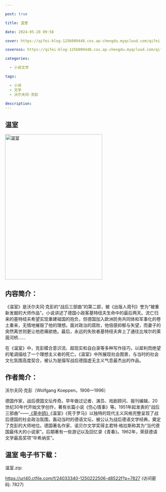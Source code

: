```yaml
---

post: true

title: 温室

date: 2024-05-28 09:58

cover: https://qifei-blog-1256009448.cos.ap-chengdu.myqcloud.com/qifei-blog/65f6d1509f345e8d03ca27a3.jpg

coveross: https://qifei-blog-1256009448.cos.ap-chengdu.myqcloud.com/qifei-blog/65f6d1509f345e8d03ca27a3.jpg

categories:

  - 小说文学

tags:

  - 小说
  - 文学
  - 沃尔夫冈·克彭

description:
---
```


## 温室
<img alt="温室 " class="aligncenter loading" data-was-processed="true" decoding="async" fetchpriority="high" height="471" src="https://qifei-blog-1256009448.cos.ap-chengdu.myqcloud.com/qifei-blog/65f6d1509f345e8d03ca27a3.jpg " style="cursor: zoom-in;" width="314"/>

## 内容简介：

《温室》是沃尔夫冈·克彭的“战后三部曲”的第二部，被《出版人周刊》誉为“被重新发掘的大师作品”。小说讲述了德国小政客基特纽夫生命中的最后两天。流亡归来的基特纽夫希望实现重建祖国的抱负，但德国加入欧洲防务共同体和军事化的卷土重来，无情地摧毁了他的理想。面对政治的腐败，他倍感抑郁与失望，而妻子的突然离世则更让他悲痛欲绝。最后，永远的失败者基特纽夫奔上了通往比埃尔的莱茵河桥……

在《温室》中，克彭糅合意识流、超现实和自白录等多种写作技巧，以犀利而绝望的笔调描绘了一个理想主义者的死亡。《温室》中所展现社会图景，与当时的社会文化氛围高度契合，被认为是描写战后德国虚无主义气息最杰出的作品。

## 作者简介：

沃尔夫冈·克彭（Wolfgang Koeppen，1906—1996）

德国作家，战后德国文坛传奇。早年做过记者、演员、戏剧顾问、报刊编辑，20世纪30年代开始文学创作，著有长篇小说《伤心情事》等。1951年起发表的“战后三部曲”——<a href="https://www.huibooks.com/23368.html">《草中鸽》</a>《温室》《死于罗马》以独特的现代主义风格完整呈现了战后德国的社会政治氛围，轰动当时的德语文坛，被公认为战后德语文学经典，奠定了克彭的大师地位。德国著名作家、诺贝尔文学奖得主君特·格拉斯称其为“当代德国最伟大的小说家”。后期著有一些游记以及回忆录《青春》。1962年，荣获德语文学最高奖项“毕希纳奖”。

## 温室 电子书下载：



温室.zip: 

https://url40.ctfile.com/f/24033340-1250222506-d8522f?p=7827 (访问密码: 7827)
